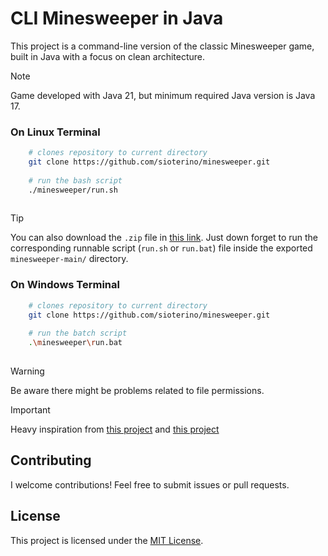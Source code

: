 # CLI Minesweeper in Java
This project is a command-line version of the classic Minesweeper game, built in Java with a focus on clean architecture.

>[!NOTE]
> Game developed with Java 21, but minimum required Java version is Java 17.

### On Linux Terminal
```bash
    # clones repository to current directory
    git clone https://github.com/sioterino/minesweeper.git
    
    # run the bash script
    ./minesweeper/run.sh
    
```

>[!TIP]
> You can also download the `.zip` file in [this link](https://github.com/sioterino/minesweeper/archive/refs/heads/main.zip).
> Just down forget to run the corresponding runnable script (`run.sh` or `run.bat`) file inside the exported `minesweeper-main/` directory.

### On Windows Terminal
```bash
    # clones repository to current directory
    git clone https://github.com/sioterino/minesweeper.git
    
    # run the batch script
    .\minesweeper\run.bat
    
```

> [!WARNING]
> Be aware there might be problems related to file permissions.

>[!IMPORTANT]
> Heavy inspiration from [this project](https://github.com/jesse-rr/CLI_Blackjack) and [this project](https://github.com/Squirrelbear/Minesweeper/)

## Contributing
I welcome contributions! Feel free to submit issues or pull requests.

## License
This project is licensed under the [MIT License](LICENSE).
